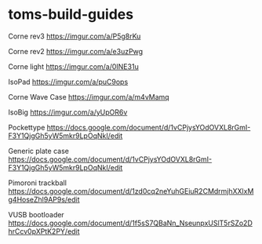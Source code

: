 # toms-build-guides

Corne rev3 https://imgur.com/a/P5g8rKu

Corne rev2 https://imgur.com/a/e3uzPwg

Corne light https://imgur.com/a/0INE31u

IsoPad https://imgur.com/a/puC9ops

Corne Wave Case https://imgur.com/a/m4vMamq

IsoBig https://imgur.com/a/yUpOR6v

Pockettype https://docs.google.com/document/d/1vCPjysYOdOVXL8rGmI-F3Y1QjgGh5yW5mkr9LpOqNkI/edit

Generic plate case https://docs.google.com/document/d/1vCPjysYOdOVXL8rGmI-F3Y1QjgGh5yW5mkr9LpOqNkI/edit

Pimoroni trackball https://docs.google.com/document/d/1zd0cq2neYuhGEiuR2CMdrmjhXXlxMg4HoseZhl9AP9s/edit

VUSB bootloader https://docs.google.com/document/d/1f5sS7QBaNn_NseunpxUSlT5rSZo2DhrCcv0pXPtK2PY/edit
